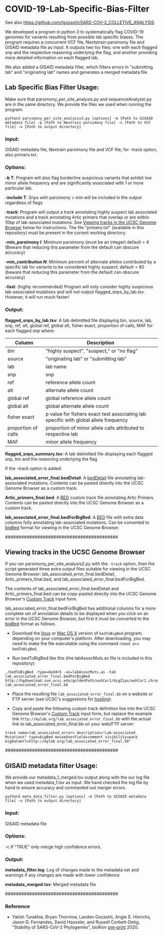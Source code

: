# COVID-19-Lab-Specific-Bias-Filter
See also https://github.com/lgozasht/SARS-COV-2_COLLETIVE_ANALYSIS


We developed a program in python 3 to systematically flag COVID-19 genomes for variants resulting from possible lab specific biases. The program requires a concurrent VCF file, Nextstrain parsimony file and GISAID metadata file as input. It outputs two tsv files: one with each flagged snp and the respective reasoning underlying the flag, and another providing more detailed information on each flagged lab.

We also added a GISAID metadata filter, which filters errors in "submitting lab" and "originating lab" names and generates a merged metadata file.



## Lab Specific Bias Filter Usage:

Make sure that parsimony_per_site_analysis.py and sequenceAnalyzer.py are in the same directory. We provide the files we used when running the program.

```
python3 parsimony_per_site_analysis3.py [options] -m [Path to GISAID metadata file] -p [Path to Nextrain parsimony file] -v [Path to VCF file] -o [Path to output directory]
```

### Input:

GISAID metadata file, Nextrain parsimony file and VCF file; for -track option, also primers.txt.

### Options:

**-b T**:            Program will also flag borderline suspicious variants that exhibit low minor allele frequency and are significantly associated with 1 or more particular lab.

**-include T**:      Snps with parsimony > min will be included in the output regardless of flags

**-track**:          Program will output a track annotating highly suspect lab associated mutations and a track annotating                          Artic primers that overlap or are within 10bp of lab-associated mutations.
                     See [Viewing tracks in the UCSC Genome Browser](#viewing-tracks-in-the-UCSC-Genome-Browser) below for instructions.
                     The file "primers.txt" (available in this repository) must be present in the current working directory.

**-min_parsimony *I***: Minimum parsimony (must be an integer) default = 4 (Beware that reducing this parameter from the default
                     can obscure accuracy)

**-min_contribution *N***: Minimum percent of alternate alleles contributed by a
                     specific lab for variants to be considered highly
                     suspect; default = 80 (beware that reducing this
                     parameter from the default can obscure accuracy)
                    
**-fast**:           (highly recommended) Program will only consider highly suspicious lab-associated mutations and will not                         output flagged_snps_by_lab.tsv. However, it will run much faster!

### Output:

**flagged_snps_by_lab.tsv**:    A tab delimitted file displaying bin, source, lab, snp, ref, alt, global ref, global alt, fisher                              exact, proportion of calls, MAF for each flagged snp where:

| Column | Description |
| ------ | ----------- |
| bin | "highly suspect", "suspect," or "no flag"  |
| source | "originating lab" or "submitting lab" |
| lab | lab name |
| snp | snp |
| ref | reference allele count |
| alt | alternate allele count |
| global ref | global reference allele count |
| global alt | global alternate allele count |
| fisher exact | p value for fishers exact test associating lab specific with global allele frequency |
| proportion of calls | proportion of minor allele calls attributed to respective lab |
| MAF | minor allele frequency |

**flagged_snps_summary.tsv**:   A tab delimitted file displaying each flagged snp, bin and the reasoning underlying the flag

If the -track option is added:

**lab_associated_error_final.bedDetail**: A [bedDetail](https://genome.ucsc.edu/FAQ/FAQformat.html#format1.7) file annotating lab-associated mutations.  Contents can be pasted directly into the UCSC Genome Browser as a custom track.

**Artic_primers_final.bed**: A [BED](https://genome.ucsc.edu/FAQ/FAQformat.html#format1) custom track file annotating Artic Primers.  Contents can be pasted directly into the UCSC Genome Browser as a custom track.

**lab_associated_error_final.bedForBigBed**:     A [BED](https://genome.ucsc.edu/FAQ/FAQformat.html#format1) file with extra data columns fully annotating lab-associated mutations.  Can be converted to [bigBed](https://genome.ucsc.edu/goldenPath/help/bigBed.html) format for viewing in the UCSC Genome Browser.

##########################################

## Viewing tracks in the UCSC Genome Browser

If you ran parsimony_per_site_analysis2.py with the `-track` option, then the script generated three extra output files suitable for viewing in the UCSC Genome Browser: lab_associated_error_final.bedDetail, Artic_primers_final.bed, and lab_associated_error_final.bedForBigBed.

The contents of lab_associated_error_final.bedDetail and Artic_primers_final.bed can be copy-pasted directly into the UCSC Genome Browser's [Custom Track](https://genome.ucsc.edu/cgi-bin/hgCustom) input form.

lab_associated_error_final.bedForBigBed has additional columns for a more complete set of annotation details to be displayed when you click on an error in the UCSC Genome Browser, but first it must be converted to the [bigBed](https://genome.ucsc.edu/goldenPath/help/bigBed.html) format as follows.

* Download the [linux](http://hgdownload.soe.ucsc.edu/admin/exe/linux.x86_64/bedToBigBed) or [Mac OS X](http://hgdownload.soe.ucsc.edu/admin/exe/macOSX.x86_64/bedToBigBed) version of `bedToBigBed` program, depending on your computer's platform.  After downloading, you may need to make the file executable using the command `chmod a+x bedToBigBed`.

* Run bedToBigBed like this (the labAssocMuts.as file is included in this repository):

```
./bedToBigBed -type=bed4+5 -as=labAssocMuts.as -tab lab_associated_error_final.bedForBigBed http://hgdownload.soe.ucsc.edu/goldenPath/wuhCor1/bigZips/wuhCor1.chrom.sizes lab_associated_error_final.bb
```

* Place the resulting file `lab_associated_error_final.bb` on a website or FTP server (see UCSC's suggestions for [hosting](https://genome.ucsc.edu/goldenPath/help/hgTrackHubHelp.html#Hosting)).

* Copy and paste the following custom track definition line into the UCSC Genome Browser's [Custom Track](https://genome.ucsc.edu/cgi-bin/hgCustom) input form, but replace the example link `http://mylab.org/lab_associated_error_final.bb` with the actual link to lab_associated_error_final.bb on your web/FTP server:

```
track name=lab_associated_errors description="Lab-associated Mutations" type=bigBed mouseOverField=comment visibility=pack bigDataUrl=http://mylab.org/lab_associated_error_final.bb"
```

##########################################

## GISAID metadata filter Usage:

We provide our metadata_1_merged.tsv output along with the our log file when we used metadata_1.tsv as input. We hand checked the log file by hand to ensure accuracy and commented out merger errors.

```
python3 meta_data_filter.py [options] -m [Path to GISAID metadata file] -o [Path to output directory]
```

### Input:

GISAID metadata file

### Options:

-c     If "TRUE" only merge high confidence errors.

### Output:

**metadata_filter.log**:     Log of changes made to the metadata set and warnings if any changes are made with lower confidence

**metadata_merged.tsv**:     Merged metadata file


##########################################

### Reference
* Yatish Turakhia, Bryan Thornlow, Landen Gozashti, Angie S. Hinrichs, Jason D. Fernandes, David Haussler, and Russell Corbett-Detig, "Stability of SARS-CoV-2 Phylogenies", bioRxiv [pre-print](https://www.biorxiv.org/content/10.1101/2020.06.08.141127v1) 2020.
